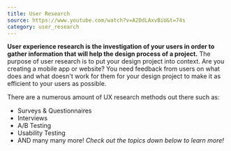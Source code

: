 ```yaml
---
title: User Research
source: https://www.youtube.com/watch?v=A2DdLAxvBiU&t=74s
category: user_research
---
```

**User experience research is the investigation of your users in order to gather information that will help the design process of a project.** The purpose of user research is to put your design project into context. Are you creating a mobile app or website? You need feedback from users on what does and what doesn't work for them for your design project to make it as efficient to your users as possible.

There are a numerous amount of UX research methods out there such as:
- Surveys & Questionnaires
- Interviews
- A/B Testing  
- Usability Testing
- AND many many more!
*Check out the topics down below to learn more!*
